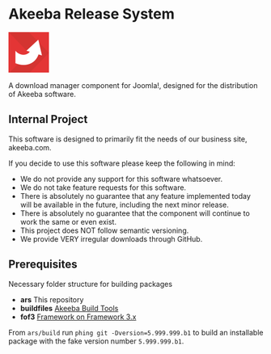 # Akeeba Release System
![ARS Logo](build/logo/product-releasesystem.svg)

A download manager component for Joomla!, designed for the distribution of Akeeba software.

## Internal Project

This software is designed to primarily fit the needs of our business site, akeeba.com.

If you decide to use this software please keep the following in mind:

* We do not provide any support for this software whatsoever.
* We do not take feature requests for this software.
* There is absolutely no guarantee that any feature implemented today will be available in the future, including the next minor release.
* There is absolutely no guarantee that the component will continue to work the same or even exist.
 * This project does NOT follow semantic versioning.
* We provide VERY irregular downloads through GitHub.

## Prerequisites

Necessary folder structure for building packages

* **ars** This repository
* **buildfiles** [Akeeba Build Tools](https://github.com/akeeba/buildfiles)
* **fof3** [Framework on Framework 3.x](https://github.com/akeeba/fof)

From `ars/build` run `phing git -Dversion=5.999.999.b1` to build an installable package with the fake version number `5.999.999.b1`.